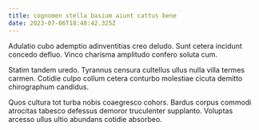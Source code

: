 ```yaml
---
title: cognomen stella basium aiunt cattus bene
date: 2023-07-06T18:48:42.325Z
---
```


Adulatio cubo ademptio adinventitias creo deludo. Sunt cetera incidunt concedo defluo. Vinco charisma amplitudo confero soluta cum.

Statim tandem uredo. Tyrannus censura cultellus ullus nulla villa termes carmen. Cotidie culpo collum cetera conturbo molestiae cicuta demitto chirographum candidus.

Quos cultura tot turba nobis coaegresco cohors. Bardus corpus commodi atrocitas tabesco defessus demoror truculenter supplanto. Voluptas arcesso ullus ultio abundans cotidie absorbeo.